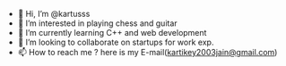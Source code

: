 - 👋 Hi, I’m @kartusss
- 👀 I’m interested in playing chess and guitar
- 🌱 I’m currently learning C++ and web development
- 💞️ I’m looking to collaborate on startups for work exp.
- 📫 How to reach me ? here is my E-mail(kartikey2003jain@gmail.com)

<!---
kartusss/kartusss is a ✨ special ✨ repository because its `README.md` (this file) appears on your GitHub profile.
You can click the Preview link to take a look at your changes.
--->
